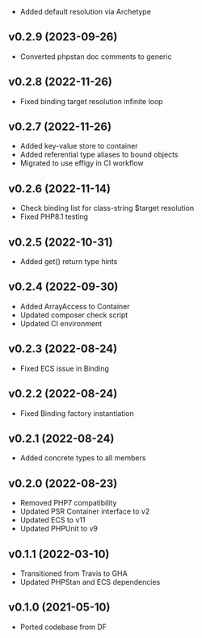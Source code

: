 * Added default resolution via Archetype

## v0.2.9 (2023-09-26)
* Converted phpstan doc comments to generic

## v0.2.8 (2022-11-26)
* Fixed binding target resolution infinite loop

## v0.2.7 (2022-11-26)
* Added key-value store to container
* Added referential type aliases to bound objects
* Migrated to use effigy in CI workflow

## v0.2.6 (2022-11-14)
* Check binding list for class-string $target resolution
* Fixed PHP8.1 testing

## v0.2.5 (2022-10-31)
* Added get() return type hints

## v0.2.4 (2022-09-30)
* Added ArrayAccess to Container
* Updated composer check script
* Updated CI environment

## v0.2.3 (2022-08-24)
* Fixed ECS issue in Binding

## v0.2.2 (2022-08-24)
* Fixed Binding factory instantiation

## v0.2.1 (2022-08-24)
* Added concrete types to all members

## v0.2.0 (2022-08-23)
* Removed PHP7 compatibility
* Updated PSR Container interface to v2
* Updated ECS to v11
* Updated PHPUnit to v9

## v0.1.1 (2022-03-10)
* Transitioned from Travis to GHA
* Updated PHPStan and ECS dependencies

## v0.1.0 (2021-05-10)
* Ported codebase from DF
